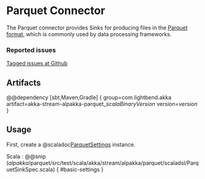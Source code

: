 # Parquet Connector

The Parquet connector provides Sinks for producing files in the [Parquet format](https://parquet.apache.org/), which
is commonly used by data processing frameworks.

### Reported issues

[Tagged issues at Github](https://github.com/akka/alpakka/labels/p%3Aparquet)

## Artifacts

@@dependency [sbt,Maven,Gradle] {
  group=com.lightbend.akka
  artifact=akka-stream-alpakka-parquet_$scalaBinaryVersion$
  version=$version$
}

## Usage

First, create a @scaladoc[ParquetSettings](akka.stream.alpakka.parquet.ParquetSettings$) instance.

Scala
: @@snip ($alpakka$/parquet/src/test/scala/akka/stream/alpakka/parquet/scaladsl/ParquetSinkSpec.scala) { #basic-settings }
